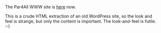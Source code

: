 The Par4All WWW site is [here](http://htmlpreview.github.io/?https://raw.github.com/wiki/keryell/par4all/index.html) now.

This is a crude HTML extraction of an old WordPress site, so the look and feel is strange, but only the content is important. The look-and-feel is futile. :-)